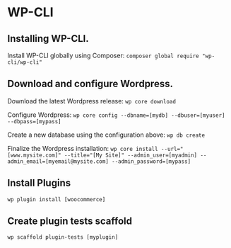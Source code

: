 WP-CLI
======


Installing WP-CLI.
--------------------------------------------------

Install WP-CLI globally using Composer:
`composer global require "wp-cli/wp-cli"`


Download and configure Wordpress.
--------------------------------------------------

Download the latest Wordpress release:
`wp core download`


Configure Wordpress:
`wp core config --dbname=[mydb] --dbuser=[myuser] --dbpass=[mypass]`


Create a new database using the configuration above:
`wp db create`


Finalize the Wordpress installation:
`wp core install --url="[www.mysite.com]" --title="[My Site]" --admin_user=[myadmin] --admin_email=[myemail@mysite.com] --admin_password=[mypass]`


Install Plugins
--------------------------------------------------
`wp plugin install [woocommerce]`


Create plugin tests scaffold
--------------------------------------------------
`wp scaffold plugin-tests [myplugin]`